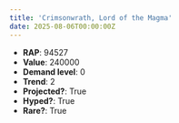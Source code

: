 ```yaml
---
title: 'Crimsonwrath, Lord of the Magma'
date: 2025-08-06T00:00:00Z
---
```

- **RAP**: 94527
- **Value**: 240000
- **Demand level**: 0
- **Trend**: 2
- **Projected?**: True
- **Hyped?**: True
- **Rare?**: True
